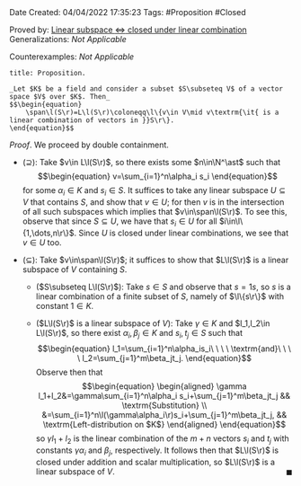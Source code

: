 <br />
<br />

Date Created: 04/04/2022 17:35:23
Tags: #Proposition #Closed

Proved by: [Linear subspace $\Leftrightarrow$ closed under linear combination](Linear%20subspace%20iff%20closed%20under%20linear%20combination.md)
Generalizations: _Not Applicable_

Counterexamples: _Not Applicable_

``` ad-Proposition
title: Proposition.

_Let $K$ be a field and consider a subset $S\subseteq V$ of a vector space $V$ over $K$. Then_
$$\begin{equation}
    \span\l(S\r)=L\l(S\r)\coloneqq\l\{v\in V\mid v\textrm{\it{ is a linear combination of vectors in }}S\r\}.
\end{equation}$$

```

_Proof_. We proceed by double containment.
* ($\supseteq$): Take $v\in L\l(S\r)$, so there exists some $n\in\N^\ast$ such that
$$\begin{equation}
    v=\sum_{i=1}^n\alpha_i s_i
\end{equation}$$
for some $\alpha_i\in K$ and $s_i\in S$. It suffices to take any linear subspace $U\subseteq V$ that contains $S$, and show that $v\in U$; for then $v$ is in the intersection of all such subspaces which implies that $v\in\span\l(S\r)$. To see this, observe that since $S\subseteq U$, we have that $s_i\in U$ for all $i\in\l\{1,\dots,n\r\}$. Since $U$ is closed under linear combinations, we see that $v\in U$ too.

* ($\subseteq$): Take $v\in\span\l(S\r)$; it suffices to show that $L\l(S\r)$ is a linear subspace of $V$ containing $S$.
    * ($S\subseteq L\l(S\r)$): Take $s\in S$ and observe that $s=1s$, so $s$ is a linear combination of a finite subset of $S$, namely of $\l\{s\r\}$ with constant $1\in K$.

    * ($L\l(S\r)$ is a linear subspace of $V$): Take $\gamma\in K$ and $l_1,l_2\in L\l(S\r)$, so there exist $\alpha_i,\beta_j\in K$ and $s_i,t_j\in S$ such that$$\begin{equation}
        l_1=\sum_{i=1}^n\alpha_is_i\ \ \ \ \textrm{and}\ \ \ \ l_2=\sum_{j=1}^m\beta_jt_j.
    \end{equation}$$
    Observe then that$$\begin{equation}
        \begin{aligned}
            \gamma l_1+l_2&=\gamma\sum_{i=1}^n\alpha_i s_i+\sum_{j=1}^m\beta_jt_j && \textrm{Substitution} \\
            &=\sum_{i=1}^n\l(\gamma\alpha_i\r)s_i+\sum_{j=1}^m\beta_jt_j, && \textrm{Left-distribution on $K$}
        \end{aligned}
    \end{equation}$$
    so $\gamma l_1+l_2$ is the linear combination of the $m+n$ vectors $s_i$ and $t_j$ with constants $\gamma\alpha_i$ and $\beta_j$, respectively. It follows then that $L\l(S\r)$ is closed under addition and scalar multiplication, so $L\l(S\r)$ is a linear subspace of $V$.<span style="float:right;">$\blacksquare$</span>
